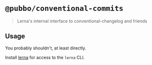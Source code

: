 # `@pubbo/conventional-commits`

> Lerna's internal interface to conventional-changelog and friends

## Usage

You probably shouldn't, at least directly.

Install [lerna](https://www.npmjs.com/package/lerna) for access to the `lerna` CLI.
